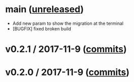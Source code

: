 # main ([unreleased](https://github.com/fastruby/rails_upgrader/compare/v0.2.1...main))

* Add new param to show the migration at the terminal
* [BUGFIX] fixed broken build

# v0.2.1 / 2017-11-9 ([commits](https://github.com/fastruby/rails_upgrader/compare/v0.2.0...v0.2.1))

# v0.2.0 / 2017-11-9 ([commits](https://github.com/fastruby/rails_upgrader/compare/v0.1.0...v0.2.0))
